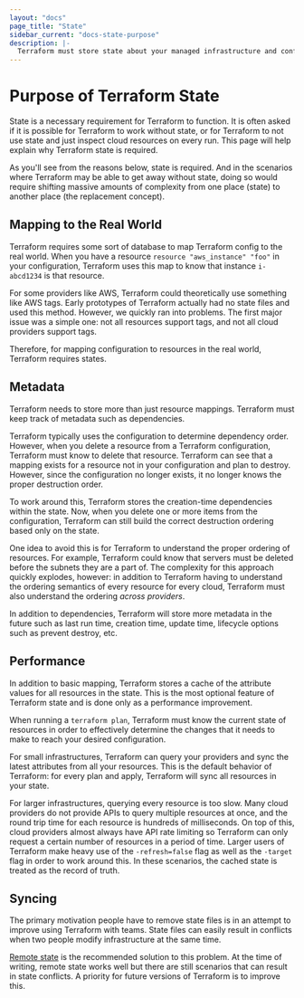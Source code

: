 ```yaml
---
layout: "docs"
page_title: "State"
sidebar_current: "docs-state-purpose"
description: |-
  Terraform must store state about your managed infrastructure and configuration. This state is used by Terraform to map real world resources to your configuration, keep track of metadata, and to improve performance for large infrastructures.
---
```


# Purpose of Terraform State

State is a necessary requirement for Terraform to function. It is often
asked if it is possible for Terraform to work without state, or for Terraform
to not use state and just inspect cloud resources on every run. This page
will help explain why Terraform state is required.

As you'll see from the reasons below, state is required. And in the scenarios
where Terraform may be able to get away without state, doing so would require
shifting massive amounts of complexity from one place (state) to another place
(the replacement concept).

## Mapping to the Real World

Terraform requires some sort of database to map Terraform config to the real
world. When you have a resource `resource "aws_instance" "foo"` in your
configuration, Terraform uses this map to know that instance `i-abcd1234`
is that resource.

For some providers like AWS, Terraform could theoretically use something like
AWS tags. Early prototypes of Terraform actually had no state files and used
this method. However, we quickly ran into problems. The first major issue was
a simple one: not all resources support tags, and not all cloud providers
support tags.

Therefore, for mapping configuration to resources in the real world,
Terraform requires states.

## Metadata

Terraform needs to store more than just resource mappings. Terraform
must keep track of metadata such as dependencies.

Terraform typically uses the configuration to determine dependency order.
However, when you delete a resource from a Terraform configuration, Terraform
must know to delete that resource. Terraform can see that a mapping exists
for a resource not in your configuration and plan to destroy. However, since
the configuration no longer exists, it no longer knows the proper destruction
order.

To work around this, Terraform stores the creation-time dependencies within
the state. Now, when you delete one or more items from the configuration,
Terraform can still build the correct destruction ordering based only
on the state.

One idea to avoid this is for Terraform to understand the proper ordering
of resources. For example, Terraform could know that servers must be deleted
before the subnets they are a part of. The complexity for this approach
quickly explodes, however: in addition to Terraform having to understand the
ordering semantics of every resource for every cloud, Terraform must also
understand the ordering _across providers_.

In addition to dependencies, Terraform will store more metadata in the
future such as last run time, creation time, update time, lifecycle options
such as prevent destroy, etc.

## Performance

In addition to basic mapping, Terraform stores a cache of the attribute
values for all resources in the state. This is the most optional feature of
Terraform state and is done only as a performance improvement.

When running a `terraform plan`, Terraform must know the current state of
resources in order to effectively determine the changes that it needs to make
to reach your desired configuration.

For small infrastructures, Terraform can query your providers and sync the
latest attributes from all your resources. This is the default behavior
of Terraform: for every plan and apply, Terraform will sync all resources in
your state.

For larger infrastructures, querying every resource is too slow. Many cloud
providers do not provide APIs to query multiple resources at once, and the
round trip time for each resource is hundreds of milliseconds. On top of this,
cloud providers almost always have API rate limiting so Terraform can only
request a certain number of resources in a period of time. Larger users
of Terraform make heavy use of the `-refresh=false` flag as well as the
`-target` flag in order to work around this. In these scenarios, the cached
state is treated as the record of truth.

## Syncing

The primary motivation people have to remove state files is in an attempt
to improve using Terraform with teams. State files can easily result in
conflicts when two people modify infrastructure at the same time.

[Remote state](/docs/state/remote/index.html) is the recommended solution
to this problem. At the time of writing, remote state works well but there
are still scenarios that can result in state conflicts. A priority for future
versions of Terraform is to improve this.
